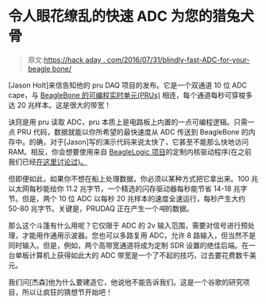 # 令人眼花缭乱的快速 ADC 为您的猎兔犬骨

> 原文:[https://hack aday . com/2016/07/31/blindly-fast-ADC-for-your-beagle bone/](https://hackaday.com/2016/07/31/blindingly-fast-adc-for-your-beaglebone/)

[Jason Holt]来信告知他的 pru DAQ 项目的发布。它是一个双通道 10 位 ADC cape，与 [BeagleBone 的可编程实时单元(PRUs)](https://hackaday.com/2014/06/22/an-introduction-to-the-beaglebone-pru/) 相连，每个通道每秒可穿梭多达 20 兆样本。这是很大的带宽！

诀窍是用 pru 读取 ADC，pru 本质上是电路板上内置的一点可编程逻辑。只需一点 PRU 代码，数据就能以你所希望的最快速度从 ADC 传送到 BeagleBone 的内存中。的确，对于[Jason]写的演示代码来说太快了，它甚至不能那么快地访问 RAM。相反，你会想要使用来自 [BeagleLogic 项目](https://github.com/abhishek-kakkar/BeagleLogic)的定制内核驱动程序(在之前我们已经[在这里讨论过)。](https://hackaday.com/2015/02/19/turn-your-beagleboneblack-in-to-a-14-channel-100msps-logic-analyzer/)

但即便如此，如果你不想在船上处理数据，你必须以某种方式把它拿出来。100 兆以太网每秒能给你 11.2 兆字节，一个精选的闪存驱动器每秒能节省 14-18 兆字节。但是，两个 10 位 ADC 以每秒 20 兆样本的速度全速运行，每秒产生大约 50-80 兆字节。关键是，PRUDAQ 正在产生一个*吨*的数据。

那么这个斗篷有什么用呢？它仅限于 ADC 的 2v 输入范围，需要对信号进行预处理，才能用作通用示波器。您也可以多路复用 ADC，允许 8 路输入，但当然不是同时输入。但是，例如，两个高带宽通道将成为定制 SDR 设置的绝佳后端。在一台单板计算机上获得如此大的 ADC 带宽是一个了不起的技巧，过去要花费数千美元。

我们问[杰森]他为什么要建造它，他说他不能告诉我们。这是一个谷歌的研究项目，所以让疯狂的猜想节开始吧！